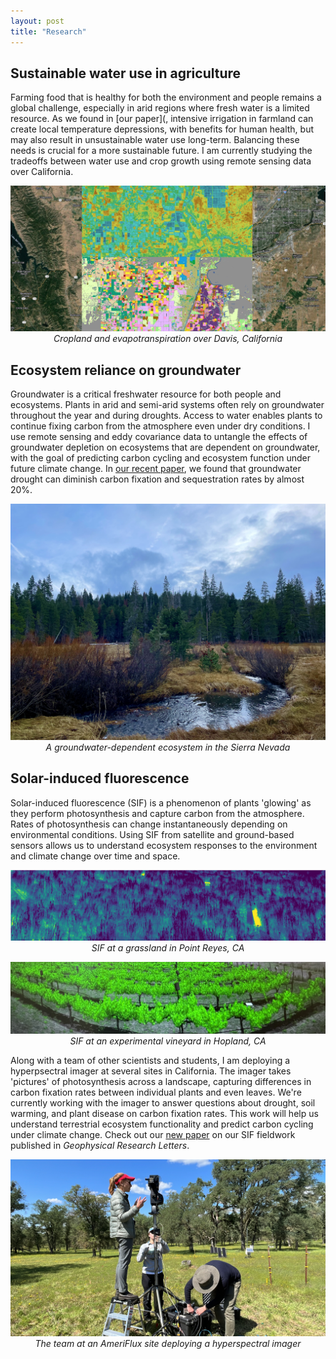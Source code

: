 ```yaml
---
layout: post
title: "Research"
---
```


## Sustainable water use in agriculture
Farming food that is healthy for both the environment and people remains a global challenge, especially in arid regions where fresh water is a limited resource. As we found in [our paper](, intensive irrigation in farmland can create local temperature depressions, with benefits for human health, but may also result in unsustainable water use long-term. Balancing these needs is crucial for a more sustainable future. I am currently studying the tradeoffs between water use and crop growth using remote sensing data over California. 

<p align="center">
  <img src="/cropland.png">
  <em>Cropland and evapotranspiration over Davis, California</em>
</p>


## Ecosystem reliance on groundwater
Groundwater is a critical freshwater resource for both people and ecosystems. Plants in arid and semi-arid systems often rely on groundwater throughout the year and during droughts. Access to water enables plants to continue fixing carbon from the atmosphere even under dry conditions. I use remote sensing and eddy covariance data to untangle the effects of groundwater depletion on ecosystems that are dependent on groundwater, with the goal of predicting carbon cycling and ecosystem function under future climate change. In [our recent paper](https://doi.org/10.1016/j.agrformet.2023.109725), we found that groundwater drought can diminish carbon fixation and sequestration rates by almost 20%.

<p align="center">
  <img src="/groundwater.jpeg">
  <em>A groundwater-dependent ecosystem in the Sierra Nevada</em>
</p>

## Solar-induced fluorescence
Solar-induced fluorescence (SIF) is a phenomenon of plants 'glowing' as they perform photosynthesis and capture carbon from the atmosphere. Rates of photosynthesis can change instantaneously depending on environmental conditions. Using SIF from satellite and ground-based sensors allows us to understand ecosystem responses to the environment and climate change over time and space. 

<p align="center">
  <img src="/sif.png">
  <em>SIF at a grassland in Point Reyes, CA</em>
</p>


<p align="center">
  <img src="/sif2.jpeg">
  <em>SIF at an experimental vineyard in Hopland, CA</em>
</p>

Along with a team of other scientists and students, I am deploying a hyperpsectral imager at several sites in California. The imager takes 'pictures' of photosynthesis across a landscape, capturing differences in carbon fixation rates between individual plants and even leaves. We're currently working with the imager to answer questions about drought, soil warming, and plant disease on carbon fixation rates. This work will help us understand terrestrial ecosystem functionality and predict carbon cycling under climate change. Check out our [new paper](http://dx.doi.org/10.1029/2023GL107429) on our SIF fieldwork published in _Geophysical Research Letters_. 

<p align="center">
  <img src="/fieldwork.jpeg">
  <em>The team at an AmeriFlux site deploying a hyperspectral imager </em>
</p>
